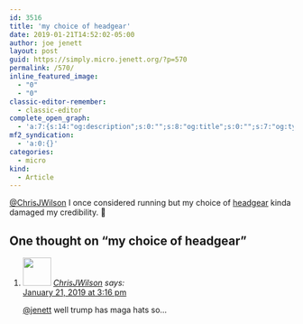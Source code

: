 ```yaml
---
id: 3516
title: 'my choice of headgear'
date: 2019-01-21T14:52:02-05:00
author: joe jenett
layout: post
guid: https://simply.micro.jenett.org/?p=570
permalink: /570/
inline_featured_image:
  - "0"
  - "0"
classic-editor-remember:
  - classic-editor
complete_open_graph:
  - 'a:7:{s:14:"og:description";s:0:"";s:8:"og:title";s:0:"";s:7:"og:type";s:0:"";s:12:"twitter:card";s:7:"summary";s:15:"twitter:creator";s:0:"";s:19:"twitter:description";s:0:"";s:8:"og:image";s:0:"";}'
mf2_syndication:
  - 'a:0:{}'
categories:
  - micro
kind:
  - Article
---
```

[@ChrisJWilson](https://micro.blog/ChrisJWilson/1960462) I once considered running but my choice of [headgear](https://iwebthings.jenett.org/washington_needs_me/) kinda damaged my credibility. 🤣

<h2 id="comments-title">One thought on “<span>my choice of headgear</span>”		</h2>


<ol class="commentlist">
<li class="comment even thread-even depth-1 u-comment h-cite h-entry p-comment" id="li-comment-375">
<article id="comment-375" class="comment " itemprop="comment" itemscope="" itemtype="http://schema.org/Comment">
<footer>
<address class="comment-author p-author author vcard hcard h-card" itemprop="creator" itemscope="" itemtype="http://schema.org/Person">
<img alt="" src="https://www.gravatar.com/avatar/3ce9e8d31a85e655218610f8a31ec223?s=96&amp;d=https%3A%2F%2Fmicro.blog%2Fimages%2Fblank_avatar.png" srcset="https://www.gravatar.com/avatar/3ce9e8d31a85e655218610f8a31ec223?s=96&amp;d=https%3A%2F%2Fmicro.blog%2Fimages%2Fblank_avatar.png 2x" class="avatar avatar-50 photo avatar-default local-avatar u-photo" itemprop="image" loading="lazy" width="50" height="50">				<cite class="fn p-name" itemprop="name"><a href="https://micro.blog/ChrisJWilson" rel="external nofollow ugc" class="u-url url">ChrisJWilson</a></cite> <span class="says">says:</span>					</address>
<!-- .comment-author .vcard -->

<div class="comment-meta commentmetadata">
<a href="https://micro.blog/ChrisJWilson/1962699"><time class="updated published dt-updated dt-published" datetime="2019-01-21T15:16:06-05:00" itemprop="datePublished dateModified dateCreated">
January 21, 2019 at 3:16 pm						</time></a>
</div>
<!-- .comment-meta .commentmetadata -->
</footer>

<div class="comment-content e-content p-summary p-name" itemprop="text name description">
<p><a href="https://micro.blog/jenett" rel="nofollow ugc">@jenett</a> well trump has maga hats so…</p></div></article></li></ol>
